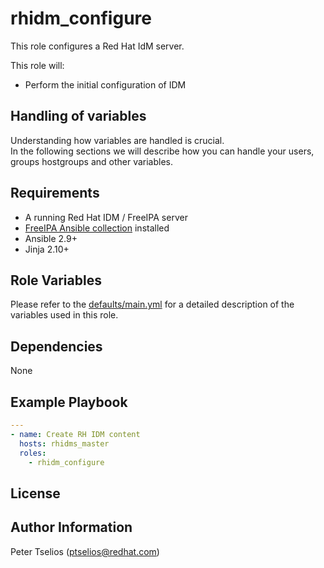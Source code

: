 # rhidm_configure

This role configures a Red Hat IdM server.

This role will:

* Perform the initial configuration of IDM

## Handling of variables

Understanding how variables are handled is crucial.  
In the following sections we will describe how you can handle your users, groups
hostgroups and other variables.

## Requirements

* A running Red Hat IDM / FreeIPA server
* [FreeIPA Ansible collection](https://github.com/freeipa/ansible-freeipa) installed
* Ansible 2.9+
* Jinja 2.10+

## Role Variables

Please refer to the [defaults/main.yml](defaults/main.yml) for a detailed description of the variables used in this role.

## Dependencies

None

## Example Playbook

```yaml
---
- name: Create RH IDM content
  hosts: rhidms_master
  roles:
    - rhidm_configure
```

## License

## Author Information 
Peter Tselios (ptselios@redhat.com)
